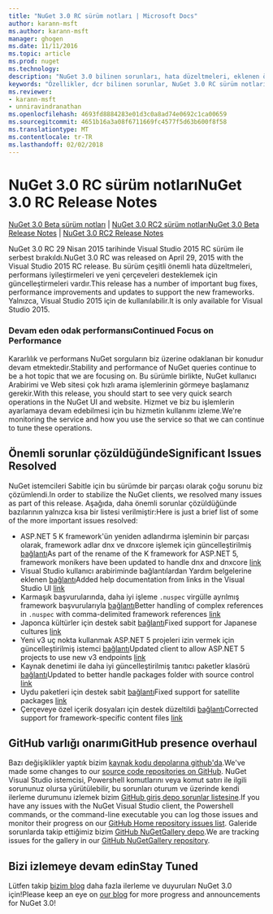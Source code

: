 ```yaml
---
title: "NuGet 3.0 RC sürüm notları | Microsoft Docs"
author: karann-msft
ms.author: karann-msft
manager: ghogen
ms.date: 11/11/2016
ms.topic: article
ms.prod: nuget
ms.technology: 
description: "NuGet 3.0 bilinen sorunları, hata düzeltmeleri, eklenen özellikleri ve dcr dahil olmak üzere RC sürüm notları."
keywords: "Özellikler, dcr bilinen sorunlar, NuGet 3.0 RC sürüm notları, hata düzeltmeleri eklendi"
ms.reviewer:
- karann-msft
- unniravindranathan
ms.openlocfilehash: 4693fd8884283e01d3c0a8ad74e0692c1ca00659
ms.sourcegitcommit: 4651b16a3a08f6711669fc4577f5d63b600f8f58
ms.translationtype: MT
ms.contentlocale: tr-TR
ms.lasthandoff: 02/02/2018
---
```

# <a name="nuget-30-rc-release-notes"></a><span data-ttu-id="49842-104">NuGet 3.0 RC sürüm notları</span><span class="sxs-lookup"><span data-stu-id="49842-104">NuGet 3.0 RC Release Notes</span></span>

<span data-ttu-id="49842-105">[NuGet 3.0 Beta sürüm notları](../release-notes/nuget-3.0-beta.md) | [NuGet 3.0 RC2 sürüm notları](../release-notes/nuget-3.0-RC2.md)</span><span class="sxs-lookup"><span data-stu-id="49842-105">[NuGet 3.0 Beta Release Notes](../release-notes/nuget-3.0-beta.md) | [NuGet 3.0 RC2 Release Notes](../release-notes/nuget-3.0-RC2.md)</span></span>

<span data-ttu-id="49842-106">NuGet 3.0 RC 29 Nisan 2015 tarihinde Visual Studio 2015 RC sürüm ile serbest bırakıldı.</span><span class="sxs-lookup"><span data-stu-id="49842-106">NuGet 3.0 RC was released on April 29, 2015 with the Visual Studio 2015 RC release.</span></span> <span data-ttu-id="49842-107">Bu sürüm çeşitli önemli hata düzeltmeleri, performans iyileştirmeleri ve yeni çerçeveleri desteklemek için güncelleştirmeleri vardır.</span><span class="sxs-lookup"><span data-stu-id="49842-107">This release has a number of important bug fixes, performance improvements and updates to support the new frameworks.</span></span>  <span data-ttu-id="49842-108">Yalnızca, Visual Studio 2015 için de kullanılabilir.</span><span class="sxs-lookup"><span data-stu-id="49842-108">It is only available for Visual Studio 2015.</span></span>

### <a name="continued-focus-on-performance"></a><span data-ttu-id="49842-109">Devam eden odak performansı</span><span class="sxs-lookup"><span data-stu-id="49842-109">Continued Focus on Performance</span></span>

<span data-ttu-id="49842-110">Kararlılık ve performans NuGet sorguların biz üzerine odaklanan bir konudur devam etmektedir.</span><span class="sxs-lookup"><span data-stu-id="49842-110">Stability and performance of NuGet queries continue to be a hot topic that we are focusing on.</span></span>  <span data-ttu-id="49842-111">Bu sürümle birlikte, NuGet kullanıcı Arabirimi ve Web sitesi çok hızlı arama işlemlerinin görmeye başlamanız gerekir.</span><span class="sxs-lookup"><span data-stu-id="49842-111">With this release, you should start to see very quick search operations in the NuGet UI and website.</span></span>  <span data-ttu-id="49842-112">Hizmet ve biz bu işlemlerin ayarlamaya devam edebilmesi için bu hizmetin kullanımı izleme.</span><span class="sxs-lookup"><span data-stu-id="49842-112">We're monitoring the service and how you use the service so that we can continue to tune these operations.</span></span>

## <a name="significant-issues-resolved"></a><span data-ttu-id="49842-113">Önemli sorunlar çözüldüğünde</span><span class="sxs-lookup"><span data-stu-id="49842-113">Significant Issues Resolved</span></span>

<span data-ttu-id="49842-114">NuGet istemcileri Sabitle için bu sürümde bir parçası olarak çoğu sorunu biz çözümlendi.</span><span class="sxs-lookup"><span data-stu-id="49842-114">In order to stabilize the NuGet clients, we resolved many issues as part of this release.</span></span>  <span data-ttu-id="49842-115">Aşağıda, daha önemli sorunlar çözüldüğünde bazılarının yalnızca kısa bir listesi verilmiştir:</span><span class="sxs-lookup"><span data-stu-id="49842-115">Here is just a brief list of some of the more important issues resolved:</span></span>

* <span data-ttu-id="49842-116">ASP.NET 5 K framework'ün yeniden adlandırma işleminin bir parçası olarak, framework adlar dnx ve dnxcore işlemek için güncelleştirilmiş [bağlantı](https://github.com/NuGet/Home/issues/215)</span><span class="sxs-lookup"><span data-stu-id="49842-116">As part of the rename of the K framework for ASP.NET 5, framework monikers have been updated to handle dnx and dnxcore [link](https://github.com/NuGet/Home/issues/215)</span></span>
* <span data-ttu-id="49842-117">Visual Studio kullanıcı arabiriminde bağlantılardan Yardım belgelerine eklenen [bağlantı](https://github.com/NuGet/Home/issues/232)</span><span class="sxs-lookup"><span data-stu-id="49842-117">Added help documentation from links in the Visual Studio UI [link](https://github.com/NuGet/Home/issues/232)</span></span>
* <span data-ttu-id="49842-118">Karmaşık başvurularında, daha iyi işleme `.nuspec` virgülle ayrılmış framework başvurularıyla [bağlantı](https://github.com/NuGet/Home/issues/276)</span><span class="sxs-lookup"><span data-stu-id="49842-118">Better handling of complex references in `.nuspec` with comma-delimited framework references [link](https://github.com/NuGet/Home/issues/276)</span></span>
* <span data-ttu-id="49842-119">Japonca kültürler için destek sabit [bağlantı](https://github.com/NuGet/Home/issues/253)</span><span class="sxs-lookup"><span data-stu-id="49842-119">Fixed support for Japanese cultures [link](https://github.com/NuGet/Home/issues/253)</span></span>
* <span data-ttu-id="49842-120">Yeni v3 uç nokta kullanmak ASP.NET 5 projeleri izin vermek için güncelleştirilmiş istemci [bağlantı](https://github.com/NuGet/Home/issues/219)</span><span class="sxs-lookup"><span data-stu-id="49842-120">Updated client to allow ASP.NET 5 projects to use new v3 endpoints [link](https://github.com/NuGet/Home/issues/219)</span></span>
* <span data-ttu-id="49842-121">Kaynak denetimi ile daha iyi güncelleştirilmiş tanıtıcı paketler klasörü [bağlantı](https://github.com/NuGet/Home/issues/56)</span><span class="sxs-lookup"><span data-stu-id="49842-121">Updated to better handle packages folder with source control [link](https://github.com/NuGet/Home/issues/56)</span></span>
* <span data-ttu-id="49842-122">Uydu paketleri için destek sabit [bağlantı](https://github.com/NuGet/Home/issues/17)</span><span class="sxs-lookup"><span data-stu-id="49842-122">Fixed support for satellite packages [link](https://github.com/NuGet/Home/issues/17)</span></span>
* <span data-ttu-id="49842-123">Çerçeveye özel içerik dosyaları için destek düzeltildi [bağlantı](https://github.com/NuGet/Home/issues/18)</span><span class="sxs-lookup"><span data-stu-id="49842-123">Corrected support for framework-specific content files [link](https://github.com/NuGet/Home/issues/18)</span></span>

## <a name="github-presence-overhaul"></a><span data-ttu-id="49842-124">GitHub varlığı onarımı</span><span class="sxs-lookup"><span data-stu-id="49842-124">GitHub presence overhaul</span></span>

<span data-ttu-id="49842-125">Bazı değişiklikler yaptık bizim [kaynak kodu depolarına github'da](http://github.com/nuget/home).</span><span class="sxs-lookup"><span data-stu-id="49842-125">We've made some changes to our [source code repositories on GitHub](http://github.com/nuget/home).</span></span>  <span data-ttu-id="49842-126">NuGet Visual Studio istemcisi, Powershell komutlarını veya komut satırı ile ilgili sorununuz olursa yürütülebilir, bu sorunları oturum ve üzerinde kendi ilerleme durumunu izlemek bizim [GitHub giriş depo sorunlar listesine](http://github.com/nuget/home/issues).</span><span class="sxs-lookup"><span data-stu-id="49842-126">If you have any issues with the NuGet Visual Studio client, the Powershell commands, or the command-line executable you can log those issues and monitor their progress on our [GitHub Home repository issues list](http://github.com/nuget/home/issues).</span></span>  <span data-ttu-id="49842-127">Galeride sorunlarda takip ettiğimiz bizim [GitHub NuGetGallery depo](http://github.com/nuget/NuGetGallery/issues).</span><span class="sxs-lookup"><span data-stu-id="49842-127">We are tracking issues for the gallery in our [GitHub NuGetGallery repository](http://github.com/nuget/NuGetGallery/issues).</span></span>


## <a name="stay-tuned"></a><span data-ttu-id="49842-128">Bizi izlemeye devam edin</span><span class="sxs-lookup"><span data-stu-id="49842-128">Stay Tuned</span></span>

<span data-ttu-id="49842-129">Lütfen takip [bizim blog](http://blog.nuget.org) daha fazla ilerleme ve duyuruları NuGet 3.0 için!</span><span class="sxs-lookup"><span data-stu-id="49842-129">Please keep an eye on [our blog](http://blog.nuget.org) for more progress and announcements for NuGet 3.0!</span></span>